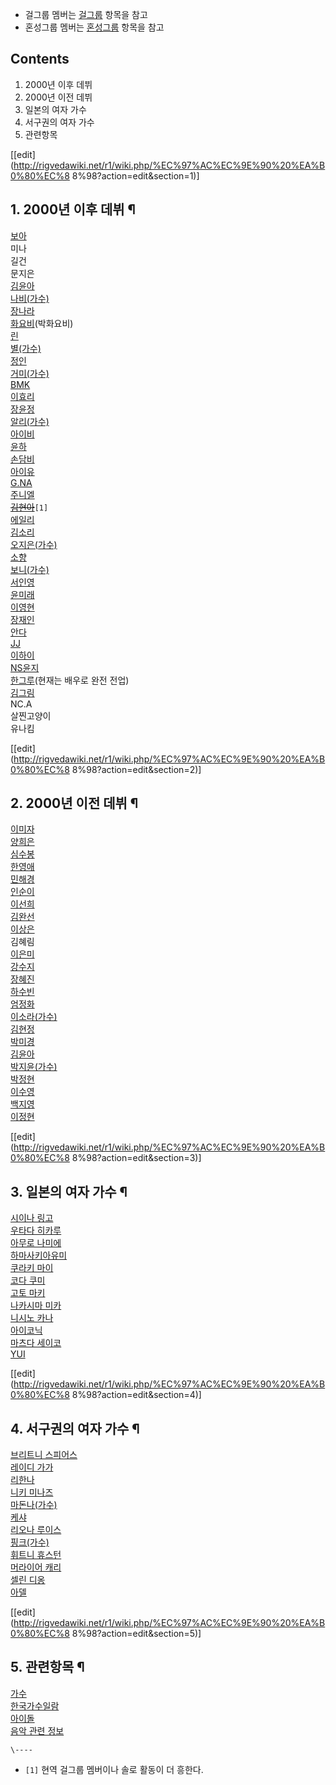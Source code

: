   * 걸그룹 멤버는 [걸그룹](%EA%B1%B8%EA%B7%B8%EB%A3%B9.md) 항목을 참고
  * 혼성그룹 멤버는 [혼성그룹](%ED%98%BC%EC%84%B1%EA%B7%B8%EB%A3%B9.md) 항목을 참고

## Contents

    

1. 2000년 이후 데뷔 
2. 2000년 이전 데뷔 
3. 일본의 여자 가수 
4. 서구권의 여자 가수 
5. 관련항목 

[[edit](http://rigvedawiki.net/r1/wiki.php/%EC%97%AC%EC%9E%90%20%EA%B0%80%EC%8
8%98?action=edit&section=1)]

## 1. 2000년 이후 데뷔 ¶

[보아](BoA.md)  
미나  
길건  
문지은  
[김윤아](%EA%B9%80%EC%9C%A4%EC%95%84.md)  
[나비(가수)](%EB%82%98%EB%B9%84%28%EA%B0%80%EC%88%98%29.md)  
[장나라](%EC%9E%A5%EB%82%98%EB%9D%BC.md)  
[화요비](%ED%99%94%EC%9A%94%EB%B9%84.md)(박화요비)  
[린](%EB%A6%B0.md)  
[별(가수)](%EB%B3%84%28%EA%B0%80%EC%88%98%29.md)  
[정인](%EC%A0%95%EC%9D%B8.md)  
[거미(가수)](%EA%B1%B0%EB%AF%B8%28%EA%B0%80%EC%88%98%29.md)  
[BMK](BMK.md)  
[이효리](%EC%9D%B4%ED%9A%A8%EB%A6%AC.md)  
[장윤정](%EC%9E%A5%EC%9C%A4%EC%A0%95.md)  
[알리(가수)](%EC%95%8C%EB%A6%AC%28%EA%B0%80%EC%88%98%29.md)  
[아이비](%EC%95%84%EC%9D%B4%EB%B9%84.md)  
[윤하](%EC%9C%A4%ED%95%98.md)  
[손담비](%EC%86%90%EB%8B%B4%EB%B9%84.md)  
[아이유](%EC%95%84%EC%9D%B4%EC%9C%A0.md)  
[G.NA](G.NA.md)  
[주니엘](%EC%A3%BC%EB%8B%88%EC%97%98.md)  
<del>[김현아](%EA%B9%80%ED%98%84%EC%95%84.md)</del>`[1]`  
[에일리](%EC%97%90%EC%9D%BC%EB%A6%AC.md)  
[김소리](%EA%B9%80%EC%86%8C%EB%A6%AC.md)  
[오지은(가수)](%EC%98%A4%EC%A7%80%EC%9D%80%28%EA%B0%80%EC%88%98%29.md)  
[소향](%EC%86%8C%ED%96%A5.md)  
[보니(가수)](%EB%B3%B4%EB%8B%88%28%EA%B0%80%EC%88%98%29.md)  
[서인영](%EC%84%9C%EC%9D%B8%EC%98%81.md)  
[윤미래](%EC%9C%A4%EB%AF%B8%EB%9E%98.md)  
[이영현](%EC%9D%B4%EC%98%81%ED%98%84.md)  
[장재인](%EC%9E%A5%EC%9E%AC%EC%9D%B8.md)  
[안다](%EC%95%88%EB%8B%A4.md)  
[JJ](JJ.md)  
[이하이](%EC%9D%B4%ED%95%98%EC%9D%B4.md)  
[NS윤지](NS%EC%9C%A4%EC%A7%80.md)  
[한그루](%ED%95%9C%EA%B7%B8%EB%A3%A8.md)(현재는 배우로 완전 전업)  
[김그림](%EA%B9%80%EA%B7%B8%EB%A6%BC.md)  
NC.A  
살찐고양이  
유나킴

[[edit](http://rigvedawiki.net/r1/wiki.php/%EC%97%AC%EC%9E%90%20%EA%B0%80%EC%8
8%98?action=edit&section=2)]

## 2. 2000년 이전 데뷔 ¶

[이미자](%EC%9D%B4%EB%AF%B8%EC%9E%90.md)  
[양희은](%EC%96%91%ED%9D%AC%EC%9D%80.md)  
[심수봉](%EC%8B%AC%EC%88%98%EB%B4%89.md)  
[한영애](%ED%95%9C%EC%98%81%EC%95%A0.md)  
[민해경](%EB%AF%BC%ED%95%B4%EA%B2%BD.md)  
[인순이](%EC%9D%B8%EC%88%9C%EC%9D%B4.md)  
[이선희](%EC%9D%B4%EC%84%A0%ED%9D%AC.md)  
[김완선](%EA%B9%80%EC%99%84%EC%84%A0.md)  
[이상은](%EC%9D%B4%EC%83%81%EC%9D%80%28%EA%B0%80%EC%88%98%29.md)  
김혜림  
[이은미](%EC%9D%B4%EC%9D%80%EB%AF%B8.md)  
[강수지](%EA%B0%95%EC%88%98%EC%A7%80.md)  
[장혜진](%EC%9E%A5%ED%98%9C%EC%A7%84.md)  
[하수빈](%ED%95%98%EC%88%98%EB%B9%88.md)  
[엄정화](%EC%97%84%EC%A0%95%ED%99%94.md)  
[이소라(가수)](%EC%9D%B4%EC%86%8C%EB%9D%BC%28%EA%B0%80%EC%88%98%29.md)  
[김현정](%EA%B9%80%ED%98%84%EC%A0%95.md)  
[박미경](%EB%B0%95%EB%AF%B8%EA%B2%BD.md)  
[김윤아](%EA%B9%80%EC%9C%A4%EC%95%84.md)  
[박지윤(가수)](%EB%B0%95%EC%A7%80%EC%9C%A4%28%EA%B0%80%EC%88%98%29.md)  
[박정현](%EB%B0%95%EC%A0%95%ED%98%84.md)  
[이수영](%EC%9D%B4%EC%88%98%EC%98%81.md)  
[백지영](%EB%B0%B1%EC%A7%80%EC%98%81.md)  
[이정현](%EC%9D%B4%EC%A0%95%ED%98%84.md)

  

[[edit](http://rigvedawiki.net/r1/wiki.php/%EC%97%AC%EC%9E%90%20%EA%B0%80%EC%8
8%98?action=edit&section=3)]

## 3. 일본의 여자 가수 ¶

[시이나 링고](%EC%8B%9C%EC%9D%B4%EB%82%98%20%EB%A7%81%EA%B3%A0.md)  
[우타다 히카루](%EC%9A%B0%ED%83%80%EB%8B%A4%20%ED%9E%88%EC%B9%B4%EB%A3%A8.md)  
[아무로 나미에](%EC%95%84%EB%AC%B4%EB%A1%9C%20%EB%82%98%EB%AF%B8%EC%97%90.md)  
[하마사키아유미](%ED%95%98%EB%A7%88%EC%82%AC%ED%82%A4%20%EC%95%84%EC%9C%A0%EB%AF%B8.md)  
[쿠라키 마이](%EC%BF%A0%EB%9D%BC%ED%82%A4%20%EB%A7%88%EC%9D%B4.md)  
[코다 쿠미](%EC%BD%94%EB%8B%A4%20%EC%BF%A0%EB%AF%B8.md)  
[고토 마키](%EA%B3%A0%ED%86%A0%20%EB%A7%88%ED%82%A4.md)  
[나카시마 미카](%EB%82%98%EC%B9%B4%EC%8B%9C%EB%A7%88%20%EB%AF%B8%EC%B9%B4.md)  
[니시노 카나](%EB%8B%88%EC%8B%9C%EB%85%B8%20%EC%B9%B4%EB%82%98.md)  
[아이코닉](%EC%95%84%EC%9D%B4%EC%BD%94%EB%8B%89.md)  
[마츠다 세이코](%EB%A7%88%EC%B8%A0%EB%8B%A4%20%EC%84%B8%EC%9D%B4%EC%BD%94.md)  
[YUI](YUI.md)

  

[[edit](http://rigvedawiki.net/r1/wiki.php/%EC%97%AC%EC%9E%90%20%EA%B0%80%EC%8
8%98?action=edit&section=4)]

## 4. 서구권의 여자 가수 ¶

[브리트니 스피어스](%EB%B8%8C%EB%A6%AC%ED%8A%B8%EB%8B%88%20%EC%8A%A4%ED%94%BC%EC%96%B4%EC%8A%A4.md)  
[레이디 가가](%EB%A0%88%EC%9D%B4%EB%94%94%20%EA%B0%80%EA%B0%80.md)  
[리한나](%EB%A6%AC%ED%95%9C%EB%82%98.md)  
[니키 미나즈](%EB%8B%88%ED%82%A4%20%EB%AF%B8%EB%82%98%EC%A6%88.md)  
[마돈나(가수)](%EB%A7%88%EB%8F%88%EB%82%98%28%EA%B0%80%EC%88%98%29.md)  
[케샤](%EC%BC%80%EC%83%A4.md)  
[리오나 루이스](%EB%A6%AC%EC%98%A4%EB%82%98%20%EB%A3%A8%EC%9D%B4%EC%8A%A4.md)  
[핑크(가수)](%ED%95%91%ED%81%AC%28%EA%B0%80%EC%88%98%29.md)  
[휘트니 휴스턴](%ED%9C%98%ED%8A%B8%EB%8B%88%20%ED%9C%B4%EC%8A%A4%ED%84%B4.md)  
[머라이어 캐리](%EB%A8%B8%EB%9D%BC%EC%9D%B4%EC%96%B4%20%EC%BA%90%EB%A6%AC.md)  
[셀린 디옹](%EC%85%80%EB%A6%B0%20%EB%94%94%EC%98%B9.md)  
[아델](%EC%95%84%EB%8D%B8.md)

[[edit](http://rigvedawiki.net/r1/wiki.php/%EC%97%AC%EC%9E%90%20%EA%B0%80%EC%8
8%98?action=edit&section=5)]

## 5. 관련항목 ¶

[가수](%EA%B0%80%EC%88%98.md)  
[한국가수일람](%ED%95%9C%EA%B5%AD%EA%B0%80%EC%88%98%EC%9D%BC%EB%9E%8C.md)  
[아이돌](%EC%95%84%EC%9D%B4%EB%8F%8C.md)  
[음악 관련 정보](%EC%9D%8C%EC%95%85%20%EA%B4%80%EB%A0%A8%20%EC%A0%95%EB%B3%B4.md)

`\----`

  * `[1]` 현역 걸그룹 멤버이나 솔로 활동이 더 흥한다.


